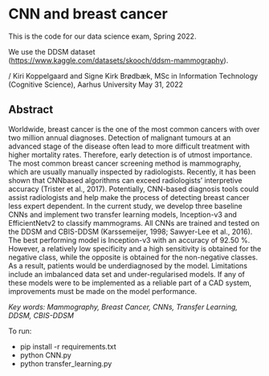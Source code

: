 # CNN and breast cancer

This is the code for our data science exam, Spring 2022.

We use the DDSM dataset (https://www.kaggle.com/datasets/skooch/ddsm-mammography). 

/ Kiri Koppelgaard and Signe Kirk Brødbæk, MSc in Information Technology (Cognitive Science), Aarhus University
May 31, 2022

## Abstract 
Worldwide, breast cancer is the one of the most common cancers with over two million annual diagnoses. Detection of malignant tumours at an advanced stage of the disease often lead to more difficult treatment with higher mortality rates. Therefore, early detection is of utmost importance. The most common breast cancer screening method is mammography, which are usually manually inspected by radiologists. Recently, it has been shown that CNNbased algorithms can exceed radiologists’ interpretive accuracy (Trister et al., 2017). Potentially, CNN-based diagnosis tools could assist radiologists and help make the process of detecting breast cancer less expert dependent. In the current study, we develop three baseline CNNs and implement two transfer learning models, Inception-v3 and EfficientNetv2 to classify mammograms. All CNNs are trained and tested on the DDSM and CBIS-DDSM (Karssemeijer, 1998; Sawyer-Lee et al., 2016). The best performing model is Inception-v3 with an accuracy of 92.50 %. However, a relatively low specificity and a high sensitivity is obtained for the negative class, while the opposite is obtained for the non-negative classes. As a result, patients would be underdiagnosed by the model. Limitations include an imbalanced data set and under-regularised models. If any of these models were to be implemented as a reliable part of a CAD system, improvements must be made on the model performance. 

<i> Key words: Mammography, Breast Cancer, CNNs, Transfer Learning, DDSM, CBIS-DDSM </i>



To run: 
- pip install -r requirements.txt
- python CNN.py 
- python transfer_learning.py

